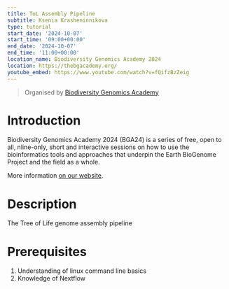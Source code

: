 ```yaml
---
title: ToL Assembly Pipeline
subtitle: Ksenia Krasheninnikova
type: tutorial
start_date: '2024-10-07'
start_time: '09:00+00:00'
end_date: '2024-10-07'
end_time: '11:00+00:00'
location_name: Biodiversity Genomics Academy 2024
location: https://thebgacademy.org/
youtube_embed: https://www.youtube.com/watch?v=fQifzBzZeig
---
```


> Organised by [Biodiversity Genomics Academy](https://thebgacademy.org/)

# Introduction

Biodiversity Genomics Academy 2024 (BGA24) is a series of free, open to all,
nline-only, short and interactive sessions on how to use the bioinformatics tools and approaches that underpin the Earth BioGenome Project and the field as a whole.

More information [on our website](https://thebgacademy.org/).

# Description

The Tree of Life genome assembly pipeline

# Prerequisites

1. Understanding of linux command line basics
2. Knowledge of Nextflow
